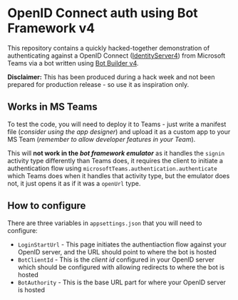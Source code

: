 # OpenID Connect auth using Bot Framework v4

This repository contains a quickly hacked-together demonstration of authenticating
against a OpenID Connect ([IdentityServer4](https://github.com/IdentityServer/IdentityServer4))
from Microsoft Teams via a bot written using [Bot Builder v4](https://github.com/Microsoft/BotBuilder).

**Disclaimer:** This has been produced during a hack week and not been prepared for
production release - so use it as inspiration only.

## Works in MS Teams

To test the code, you will need to deploy it to Teams - just write a manifest file (_consider
using the app designer_) and upload it as a custom app to your MS Team (_remember to allow
developer features in your Team_).

This will **not work in the _bot framework emulator_** as it handles the `signin` activity
type differently than Teams does, it requires the client to initiate a authentication flow
using `microsoftTeams.authentication.authenticate` which Teams does when it handles that 
activity type, but the emulator does not, it just opens it as if it was a `openUrl` type.

## How to configure

There are three variables in `appsettings.json` that you will need to configure:
* `LoginStartUrl` - This page initiates the authentiaction flow against your OpenID server,
    and the URL should point to where the bot is hosted
* `BotClientId` - This is the _client id_ configured in your OpenID server which should
    be configured with allowing redirects to where the bot is hosted
* `BotAuthority` - This is the base URL part for where your OpenID server is hosted 